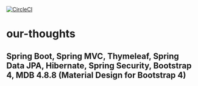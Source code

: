 [![CircleCI](https://circleci.com/gh/unmeshchow/our-thoughts.svg?style=svg)](https://circleci.com/gh/unmeshchow/our-thoughts)
# our-thoughts
## Spring Boot, Spring MVC, Thymeleaf, Spring Data JPA, Hibernate, Spring Security, Bootstrap 4, MDB 4.8.8 (Material Design for Bootstrap 4)


